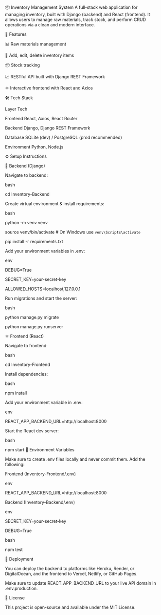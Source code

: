 📦 Inventory Management System
A full-stack web application for managing inventory, built with Django (backend) and React (frontend). It allows users to manage raw materials, track stock, and perform CRUD operations via a clean and modern interface.

🚀 Features

📊 Raw materials management

📝 Add, edit, delete inventory items

📦 Stock tracking

📈 RESTful API built with Django REST Framework

⚛️ Interactive frontend with React and Axios


🛠 Tech Stack

Layer	Tech

Frontend	React, Axios, React Router

Backend	Django, Django REST Framework

Database	SQLite (dev) / PostgreSQL (prod recommended)

Environment	Python, Node.js


⚙️ Setup Instructions

🐍 Backend (Django)

Navigate to backend:

bash

cd Inventory-Backend

Create virtual environment & install requirements:

bash

python -m venv venv

source venv/bin/activate  # On Windows use `venv\Scripts\activate`

pip install -r requirements.txt


Add your environment variables in .env:

env

DEBUG=True

SECRET_KEY=your-secret-key

ALLOWED_HOSTS=localhost,127.0.0.1

Run migrations and start the server:

bash

python manage.py migrate

python manage.py runserver


⚛️ Frontend (React)


Navigate to frontend:

bash

cd Inventory-Frontend


Install dependencies:

bash

npm install


Add your environment variable in .env:

env

REACT_APP_BACKEND_URL=http://localhost:8000


Start the React dev server:

bash

npm start
🔐 Environment Variables

Make sure to create .env files locally and never commit them. Add the following:

Frontend (Inventory-Frontend/.env)


env

REACT_APP_BACKEND_URL=http://localhost:8000

Backend (Inventory-Backend/.env)

env

SECRET_KEY=your-secret-key

DEBUG=True


bash

npm test


🚀 Deployment

You can deploy the backend to platforms like Heroku, Render, or DigitalOcean, and the frontend to Vercel, Netlify, or GitHub Pages.

Make sure to update REACT_APP_BACKEND_URL to your live API domain in .env.production.


📄 License

This project is open-source and available under the MIT License.
